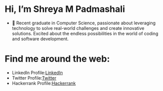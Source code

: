 # Hi, I’m Shreya M Padmashali

- 🌱 Recent graduate in Computer Science, passionate about leveraging technology to solve real-world challenges and create innovative solutions. Excited about the endless possibilities in the world of coding and software development.


# Find me around the web:

- LinkedIn Profile:<a href="https://www.linkedin.com/in/shreya-m-padmashali-751a08190">LinkedIn<a>
- Twitter Profile:<a href="https://twitter.com/Shreya_M_P">Twitter</a>
- Hackerrank Profile:<a href="https://www.hackerrank.com/shreyampadmasha1">Hackerrank</a>


<!---
ShreyaMPadmashali/ShreyaMPadmashali is a ✨ special ✨ repository because its `README.md` (this file) appears on your GitHub profile.
You can click the Preview link to take a look at your changes.
--->
